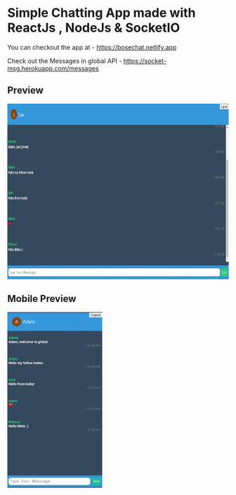 <!-- @format -->

# Simple Chatting App made with ReactJs , NodeJs & SocketIO

You can checkout the app at - https://bosechat.netlify.app

Check out the Messages in global API - https://socket-msg.herokuapp.com/messages

## Preview

<img src='/img/socket.png' height='400' width='100%' >

## Mobile Preview

<img src='/img/mobilesoc.png' height='400' >
